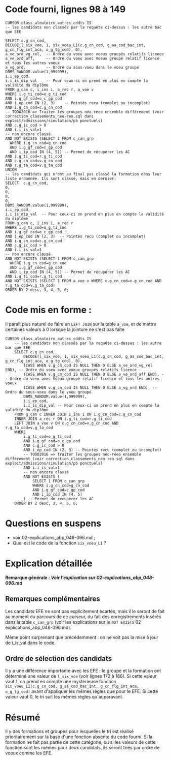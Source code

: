 # Code fourni, lignes 98 à 149
```
CURSOR class_aleatoire_autres_cddts IS
-- les candidats non classés par la requête ci-dessus : les autre bac que EEE

SELECT c.g_cn_cod,
DECODE(l_six_voe, 1, six_voeu_L1(c.g_cn_cod, g_aa_cod_bac_int, g_cn_flg_int_aca, o_g_tg_cod), 0),
a_ve_ord_vg_rel,  -- Ordre du voeu avec voeux groupés relatifs licence
a_ve_ord_aff,     -- Ordre du voeu avec Voeux groupé relatif licence et tous les autres voeux
a_vg_ord,         -- Ordre du sous-voeu dans le voeu groupé
DBMS_RANDOM.value(1,999999),
i.i_ep_cod,
i.i_is_dip_val    -- Pour ceux-ci on prend en plus en compte la validité du diplôme
FROM g_can c, i_ins i, a_rec r, a_voe v
WHERE i.g_ti_cod=o_g_ti_cod
AND i.g_gf_cod=o_c_gp_cod
AND i_ep_cod IN (2, 3)    -- Pointés recu (complet ou incomplet)
AND i.g_cn_cod=c.g_cn_cod
-- TODO2016 => Traiter les groupes néo-réeo ensemble différement (voir correction_classements_neo-reo.sql dans exploit/admissions/simulation/pb ponctuels)
AND c.g_ic_cod > 0
AND i.i_is_val=1
-- non encore classé
AND NOT EXISTS (SELECT 1 FROM c_can_grp
  WHERE i.g_cn_cod=g_cn_cod
  AND i.g_gf_cod=c_gp_cod
  AND i_ip_cod IN (4, 5)) -- Permet de récupérer les AC
AND i.g_ti_cod=r.g_ti_cod
AND c.g_cn_cod=v.g_cn_cod
AND r.g_ta_cod=v.g_ta_cod
UNION
-- les candidats qui n'ont au final pas classé la formation dans leur liste ordonnée. Ils sont classé, mais en dernier.
SELECT  c.g_cn_cod,
0,
0,
0,
0,
DBMS_RANDOM.value(1,999999),
i.i_ep_cod,
i.i_is_dip_val  -- Pour ceux-ci on prend en plus en compte la validité du diplôme
FROM g_can c, i_ins i, a_rec r
WHERE i.g_ti_cod=o_g_ti_cod
AND i.g_gf_cod=o_c_gp_cod
AND i_ep_cod IN (2, 3)  -- Pointés recu (complet ou incomplet)
AND i.g_cn_cod=c.g_cn_cod
AND c.g_ic_cod > 0
AND i.i_is_val=1
-- non encore classé
AND NOT EXISTS (SELECT 1 FROM c_can_grp
  WHERE i.g_cn_cod=g_cn_cod
  AND i.g_gf_cod=c_gp_cod
  AND i_ip_cod IN (4, 5)) -- Permet de récupérer les AC
AND i.g_ti_cod=r.g_ti_cod
AND NOT EXISTS (SELECT 1 FROM a_voe v WHERE c.g_cn_cod=v.g_cn_cod AND r.g_ta_cod=v.g_ta_cod)
ORDER BY 2 desc, 3, 4, 5, 6;
```

# Code mis en forme :
Il paraît plus naturel de faire un `LEFT JOIN` sur la table `a_voe`, et de mettre certaines valeurs à 0 lorsque la jointure ne s'est pas faite

```
CURSOR class_aleatoire_autres_cddts IS
	-- les candidats non classés par la requête ci-dessus : les autre bac que EEE
	SELECT c.g_cn_cod,
		DECODE(l_six_voe, 1, six_voeu_L1(c.g_cn_cod, g_aa_cod_bac_int, g_cn_flg_int_aca, o_g_tg_cod), 0),
		(CASE WHEN v.g_cn_cod IS NULL THEN 0 ELSE a_ve_ord_vg_rel END), -- Ordre du voeu avec voeux groupés relatifs licence
		(CASE WHEN v.g_cn_cod IS NULL THEN 0 ELSE a_ve_ord_aff END), -- Ordre du voeu avec Voeux groupé relatif licence et tous les autres voeux
		(CASE WHEN v.g_cn_cod IS NULL THEN 0 ELSE a_vg_ord END), -- Ordre du sous-voeu dans le voeu groupé
		DBMS_RANDOM.value(1,999999),
		i.i_ep_cod,
		i.i_is_dip_val -- Pour ceux-ci on prend en plus en compte la validité du diplôme
	FROM g_can c INNER JOIN i_ins i ON i.g_cn_cod=c.g_cn_cod
	INNER JOIN a_rec r ON i.g_ti_cod=r.g_ti_cod
	LEFT JOIN a_voe v ON c.g_cn_cod=v.g_cn_cod AND r.g_ta_cod=v.g_ta_cod
	WHERE 
		i.g_ti_cod=o_g_ti_cod
		AND i.g_gf_cod=o_c_gp_cod
		AND c.g_ic_cod > 0
		AND i_ep_cod IN (2, 3) -- Pointés recu (complet ou incomplet)
		-- TODO2016 => Traiter les groupes néo-réeo ensemble différement (voir correction_classements_neo-reo.sql dans exploit/admissions/simulation/pb ponctuels)
		AND i.i_is_val=1
		-- non encore classé
		AND NOT EXISTS (
			SELECT 1 FROM c_can_grp
			WHERE i.g_cn_cod=g_cn_cod
			AND i.g_gf_cod=c_gp_cod
			AND i_ip_cod IN (4, 5)
		) -- Permet de récupérer les AC
	ORDER BY 2 desc, 3, 4, 5, 6;
```
# Questions en suspens
* voir 02-explications_abp_048-096.md ;
* Quel est le code de la fonction `six_voeu_L1` ?
		
# Explication détaillée
**Remarque générale : *Voir l'explication sur 02-explications_abp_048-096.md***

## Remarques complémentaires
Les candidats EFE ne sont pas explicitement écartés, mais il le seront de fait au moment du parcours de ce curseur, du fait des enregistrements insérés dans la table `c_can_grp` (voir les explications sur le `NOT EXISTS` 02-explications_abp_048-096.md).

Même point surprenant que précédemment : on ne voit pas la mise à jour de i_is_val dans le code.

## Ordre de sélection des candidats
Il y a une différence importante avec les EFE : le groupe et la formation ont déterminé une valeur de `l_six_voe` (voir lignes 172 à 186). Si cette valeur vaut 1, on prend en compte une mystérieuse fonction `six_voeu_L1(c.g_cn_cod, g_aa_cod_bac_int, g_cn_flg_int_aca, o_g_tg_cod)` avant d'appliquer les mêmes règles que pour le EFE. Si cette valeur vaut 0, le tri suit les mêmes règles qu'auparavant.

# Résumé
Il y des formations et groupes pour lesquelles le tri est réalisé prioritairement sur la base d'une fonction absente du code fourni. Si la formation ne fait pas partie de cette catégorie, ou si les valeurs de cette fonction sont les mêmes pour deux candidats, ils seront triés par ordre de voeux comme les EFE.